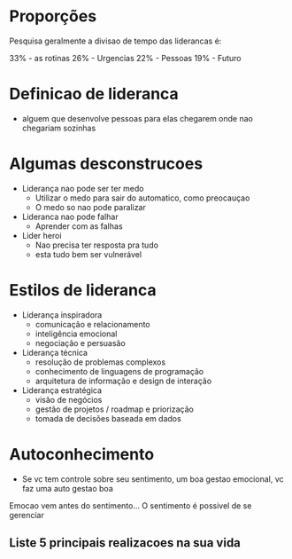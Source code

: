 # Proporções

Pesquisa geralmente a divisao de tempo das liderancas é:

33% - as rotinas
26% - Urgencias
22% - Pessoas
19% - Futuro

# Definicao de lideranca

- alguem que desenvolve pessoas para elas chegarem onde nao chegariam sozinhas

# Algumas desconstrucoes

- Liderança nao pode ser ter medo
    - Utilizar o medo para sair do automatico, como preocauçao
    - O medo so nao pode paralizar
- Lideranca nao pode falhar
    - Aprender com as falhas
- Lider heroi
    - Nao precisa ter resposta pra tudo
    - esta tudo bem ser vulnerável


# Estilos de lideranca

- Liderança inspiradora
    - comunicação e relacionamento
    - inteligência emocional
    - negociação e persuasão
- Liderança técnica
    - resolução de problemas complexos
    - conhecimento de linguagens de programação
    - arquitetura de informação e design de interação
- Liderança estratégica
    - visão de negócios
    - gestão de projetos / roadmap e priorização
    - tomada de decisões baseada em dados

# Autoconhecimento

- Se vc tem controle sobre seu sentimento, um boa gestao emocional, vc faz uma auto gestao boa

Emocao vem antes do sentimento... O sentimento é possivel de se gerenciar

## Liste 5 principais realizacoes na sua vida
